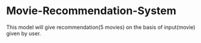 # Movie-Recommendation-System
This model will give recommendation(5 movies) on the basis of input(movie) given by user.
